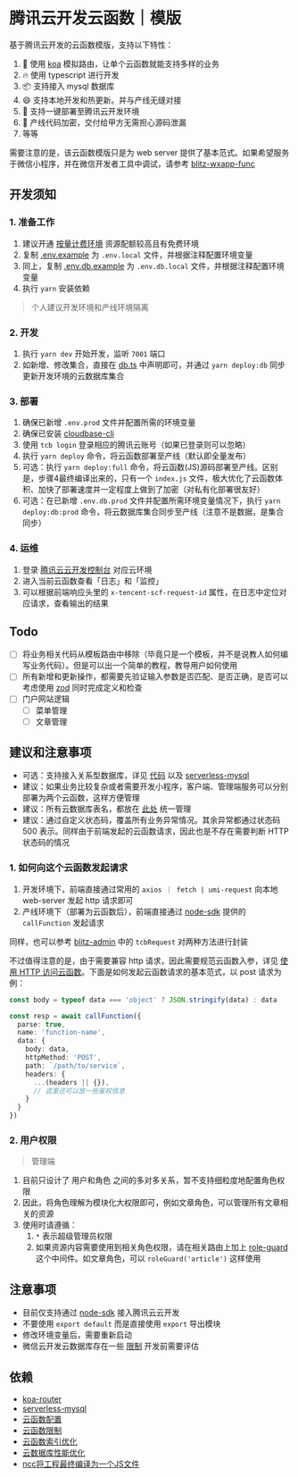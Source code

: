 # 腾讯云开发云函数｜模版

基于腾讯云开发的云函数模版，支持以下特性：

1. 🧱 使用 [koa](https://github.com/koajs/koa) 模拟路由，让单个云函数就能支持多样的业务
2. 🔥 使用 typescript 进行开发
3. 📦 支持接入 mysql 数据库
4. 😄 支持本地开发和热更新。并与产线无缝对接
5. 🚀 支持一键部署至腾讯云开发环境
6. 🔐 产线代码加密，交付给甲方无需担心源码泄漏
7. 等等

需要注意的是，该云函数模版只是为 web server 提供了基本范式。如果希望服务于微信小程序，并在微信开发者工具中调试，请参考 [blitz-wxapp-func](https://github.com/jay4q/blitz-wxapp-func)

## 开发须知

### 1. 准备工作

1. 建议开通 [按量计费环境](https://cloud.tencent.com/document/product/876/39095) 资源配额较高且有免费环境
2. 复制 [.env.example](./.env.example) 为 `.env.local` 文件，并根据注释配置环境变量
3. 同上，复制 [.env.db.example](./.env.db.example) 为 `.env.db.local` 文件，并根据注释配置环境变量
4. 执行 `yarn` 安装依赖

> 个人建议开发环境和产线环境隔离

### 2. 开发

1. 执行 `yarn dev` 开始开发，监听 `7001` 端口
2. 如新增、修改集合，直接在 [db.ts](./utils/db.ts) 中声明即可，并通过 `yarn deploy:db` 同步更新开发环境的云数据库集合

### 3. 部署

1. 确保已新增 `.env.prod` 文件并配置所需的环境变量
2. 确保已安装 [cloudbase-cli](https://docs.cloudbase.net/cli-v1/install.html)
3. 使用 `tcb login` 登录相应的腾讯云账号（如果已登录则可以忽略）
4. 执行 `yarn deploy` 命令，将云函数部署至产线（默认即全量发布）
5. 可选：执行 `yarn deploy:full` 命令，将云函数(JS)源码部署至产线。区别是，步骤4最终编译出来的，只有一个 `index.js` 文件，极大优化了云函数体积、加快了部署速度并一定程度上做到了加密（对私有化部署很友好）
6. 可选：在已新增 `.env.db.prod` 文件并配置所需环境变量情况下，执行 `yarn deploy:db:prod` 命令，将云数据库集合同步至产线（注意不是数据，是集合同步）

### 4. 运维

1. 登录 [腾讯云云开发控制台](https://console.cloud.tencent.com/) 对应云环境
2. 进入当前云函数查看「日志」和「监控」
3. 可以根据前端响应头里的 `x-tencent-scf-request-id` 属性，在日志中定位对应请求，查看输出的结果

## Todo

+ [ ] 将业务相关代码从模板路由中移除（毕竟只是一个模板，并不是说教人如何编写业务代码）。但是可以出一个简单的教程，教导用户如何使用
+ [ ] 所有新增和更新操作，都需要先验证输入参数是否匹配、是否正确，是否可以考虑使用 [zod](https://github.com/colinhacks/zod) 同时完成定义和检查
+ [ ] 门户网站逻辑
  + [ ] 菜单管理
  + [ ] 文章管理

## 建议和注意事项

+ 可选：支持接入关系型数据库，详见 [代码](./utils/sql.ts) 以及 [serverless-mysql](https://github.com/jeremydaly/serverless-mysql)
+ 建议：如果业务比较复杂或者需要开发小程序，客户端、管理端服务可以分别部署为两个云函数，这样方便管理
+ 建议：所有云数据库表名，都放在 [此处](./utils/db.ts) 统一管理
+ 建议：通过自定义状态码，覆盖所有业务异常情况。其余异常都通过状态码 500 表示。同样由于前端发起的云函数请求，因此也是不存在需要判断 HTTP 状态码的情况

### 1. 如何向这个云函数发起请求

1. 开发环境下，前端直接通过常用的 `axios ｜ fetch | umi-request` 向本地 web-server 发起 http 请求即可
2. 产线环境下（部署为云函数后），前端直接通过 [node-sdk](https://docs.cloudbase.net/api-reference/server/node-sdk/database/database.html) 提供的 `callFunction` 发起请求

同样，也可以参考 [blitz-admin](https://github.com/jay4q/blitz-admin) 中的 `tcbRequest` 对两种方法进行封装

不过值得注意的是，由于需要兼容 http 请求，因此需要规范云函数入参，详见 [使用 HTTP 访问云函数](https://docs.cloudbase.net/service/access-cloud-function.html)。下面是如何发起云函数请求的基本范式，以 post 请求为例：

``` ts
const body = typeof data === 'object' ? JSON.stringify(data) : data

const resp = await callFunction({
  parse: true,
  name: 'function-name',
  data: {
    body: data,
    httpMethod: 'POST',
    path: `/path/to/service`,
    headers: {
      ...(headers || {}),
      // 这里还可以放一些鉴权信息
    }
  }
})
```

### 2. 用户权限

> 管理端

1. 目前只设计了 用户和角色 之间的多对多关系，暂不支持细粒度地配置角色权限
2. 因此，将角色理解为模块化大权限即可，例如文章角色，可以管理所有文章相关的资源
3. 使用时请遵循：
   1. `*` 表示超级管理员权限
   2. 如果资源内容需要使用到相关角色权限，请在相关路由上加上 [role-guard](./middlewares/role-guard.ts) 这个中间件。如文章角色，可以 `roleGuard('article')` 这样使用

## 注意事项

+ 目前仅支持通过 [node-sdk](https://docs.cloudbase.net/api-reference/server/node-sdk/database/database.html) 接入腾讯云云开发
+ 不要使用 `export default` 而是直接使用 `export` 导出模块
+ 修改环境变量后，需要重新启动
+ 微信云开发云数据库存在一些 [限制](https://developers.weixin.qq.com/miniprogram/dev/wxcloud/reference/quota.html) 开发前需要评估

## 依赖

+ [koa-router](https://github.com/koajs/router/blob/master/API.md)
+ [serverless-mysql](https://github.com/jeremydaly/serverless-mysql)
+ [云函数配置](https://docs.cloudbase.net/cli-v1/functions/configs.html)
+ [云函数限制](https://cloud.tencent.com/document/product/876/47177#.E4.BA.91.E5.87.BD.E6.95.B0)
+ [云函数索引优化](https://www.infoq.cn/article/mvc0m5ja5vfegfhsc7ks)
+ [云数据库性能优化](https://developers.weixin.qq.com/community/business/doc/00068218a682088d17ca593c45b40d)
+ [ncc将工程最终编译为一个JS文件](https://github.com/vercel/ncc)

